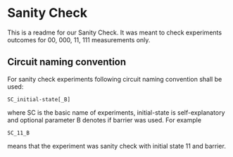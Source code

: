# Sanity Check

This is a readme for our Sanity Check. It was meant to check experiments outcomes for 00, 000, 11, 111 measurements
only. 

## Circuit naming convention

For sanity check experiments following circuit naming convention shall be used:

```
SC_initial-state[_B]
```

where SC is the basic name of experiments, initial-state is self-explanatory and optional parameter B denotes if 
barrier was used. For example

```
SC_11_B
```

means that the experiment was sanity check with initial state 11 and barrier. 


